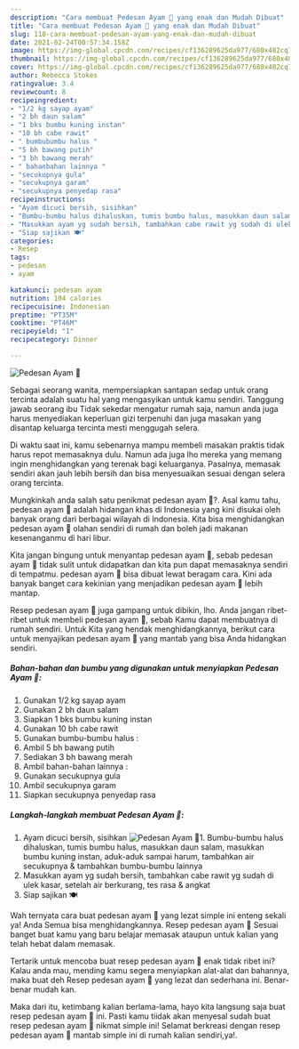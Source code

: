 ```yaml
---
description: "Cara membuat Pedesan Ayam 🐔 yang enak dan Mudah Dibuat"
title: "Cara membuat Pedesan Ayam 🐔 yang enak dan Mudah Dibuat"
slug: 118-cara-membuat-pedesan-ayam-yang-enak-dan-mudah-dibuat
date: 2021-02-24T00:57:34.158Z
image: https://img-global.cpcdn.com/recipes/cf136289625da977/680x482cq70/pedesan-ayam-🐔-foto-resep-utama.jpg
thumbnail: https://img-global.cpcdn.com/recipes/cf136289625da977/680x482cq70/pedesan-ayam-🐔-foto-resep-utama.jpg
cover: https://img-global.cpcdn.com/recipes/cf136289625da977/680x482cq70/pedesan-ayam-🐔-foto-resep-utama.jpg
author: Rebecca Stokes
ratingvalue: 3.4
reviewcount: 8
recipeingredient:
- "1/2 kg sayap ayam"
- "2 bh daun salam"
- "1 bks bumbu kuning instan"
- "10 bh cabe rawit"
- " bumbubumbu halus "
- "5 bh bawang putih"
- "3 bh bawang merah"
- " bahanbahan lainnya "
- "secukupnya gula"
- "secukupnya garam"
- "secukupnya penyedap rasa"
recipeinstructions:
- "Ayam dicuci bersih, sisihkan"
- "Bumbu-bumbu halus dihaluskan, tumis bumbu halus, masukkan daun salam, masukkan bumbu kuning instan, aduk-aduk sampai harum, tambahkan air secukupnya &amp; tambahkan bumbu-bumbu lainnya"
- "Masukkan ayam yg sudah bersih, tambahkan cabe rawit yg sudah di ulek kasar, setelah air berkurang, tes rasa &amp; angkat"
- "Siap sajikan 🍽️"
categories:
- Resep
tags:
- pedesan
- ayam

katakunci: pedesan ayam 
nutrition: 104 calories
recipecuisine: Indonesian
preptime: "PT35M"
cooktime: "PT46M"
recipeyield: "1"
recipecategory: Dinner

---
```



![Pedesan Ayam 🐔](https://img-global.cpcdn.com/recipes/cf136289625da977/680x482cq70/pedesan-ayam-🐔-foto-resep-utama.jpg)

Sebagai seorang wanita, mempersiapkan santapan sedap untuk orang tercinta adalah suatu hal yang mengasyikan untuk kamu sendiri. Tanggung jawab seorang ibu Tidak sekedar mengatur rumah saja, namun anda juga harus menyediakan keperluan gizi terpenuhi dan juga masakan yang disantap keluarga tercinta mesti menggugah selera.

Di waktu  saat ini, kamu sebenarnya mampu membeli masakan praktis tidak harus repot memasaknya dulu. Namun ada juga lho mereka yang memang ingin menghidangkan yang terenak bagi keluarganya. Pasalnya, memasak sendiri akan jauh lebih bersih dan bisa menyesuaikan sesuai dengan selera orang tercinta. 



Mungkinkah anda salah satu penikmat pedesan ayam 🐔?. Asal kamu tahu, pedesan ayam 🐔 adalah hidangan khas di Indonesia yang kini disukai oleh banyak orang dari berbagai wilayah di Indonesia. Kita bisa menghidangkan pedesan ayam 🐔 olahan sendiri di rumah dan boleh jadi makanan kesenanganmu di hari libur.

Kita jangan bingung untuk menyantap pedesan ayam 🐔, sebab pedesan ayam 🐔 tidak sulit untuk didapatkan dan kita pun dapat memasaknya sendiri di tempatmu. pedesan ayam 🐔 bisa dibuat lewat beragam cara. Kini ada banyak banget cara kekinian yang menjadikan pedesan ayam 🐔 lebih mantap.

Resep pedesan ayam 🐔 juga gampang untuk dibikin, lho. Anda jangan ribet-ribet untuk membeli pedesan ayam 🐔, sebab Kamu dapat membuatnya di rumah sendiri. Untuk Kita yang hendak menghidangkannya, berikut cara untuk menyajikan pedesan ayam 🐔 yang mantab yang bisa Anda hidangkan sendiri.

<!--inarticleads1-->

##### Bahan-bahan dan bumbu yang digunakan untuk menyiapkan Pedesan Ayam 🐔:

1. Gunakan 1/2 kg sayap ayam
1. Gunakan 2 bh daun salam
1. Siapkan 1 bks bumbu kuning instan
1. Gunakan 10 bh cabe rawit
1. Gunakan  bumbu-bumbu halus :
1. Ambil 5 bh bawang putih
1. Sediakan 3 bh bawang merah
1. Ambil  bahan-bahan lainnya :
1. Gunakan secukupnya gula
1. Ambil secukupnya garam
1. Siapkan secukupnya penyedap rasa




<!--inarticleads2-->

##### Langkah-langkah membuat Pedesan Ayam 🐔:

1. Ayam dicuci bersih, sisihkan
<img src="https://img-global.cpcdn.com/steps/890999760aafe1ce/160x128cq70/pedesan-ayam-🐔-langkah-memasak-1-foto.jpg" alt="Pedesan Ayam 🐔">1. Bumbu-bumbu halus dihaluskan, tumis bumbu halus, masukkan daun salam, masukkan bumbu kuning instan, aduk-aduk sampai harum, tambahkan air secukupnya &amp; tambahkan bumbu-bumbu lainnya
1. Masukkan ayam yg sudah bersih, tambahkan cabe rawit yg sudah di ulek kasar, setelah air berkurang, tes rasa &amp; angkat
1. Siap sajikan 🍽️




Wah ternyata cara buat pedesan ayam 🐔 yang lezat simple ini enteng sekali ya! Anda Semua bisa menghidangkannya. Resep pedesan ayam 🐔 Sesuai banget buat kamu yang baru belajar memasak ataupun untuk kalian yang telah hebat dalam memasak.

Tertarik untuk mencoba buat resep pedesan ayam 🐔 enak tidak ribet ini? Kalau anda mau, mending kamu segera menyiapkan alat-alat dan bahannya, maka buat deh Resep pedesan ayam 🐔 yang lezat dan sederhana ini. Benar-benar mudah kan. 

Maka dari itu, ketimbang kalian berlama-lama, hayo kita langsung saja buat resep pedesan ayam 🐔 ini. Pasti kamu tiidak akan menyesal sudah buat resep pedesan ayam 🐔 nikmat simple ini! Selamat berkreasi dengan resep pedesan ayam 🐔 mantab simple ini di rumah kalian sendiri,ya!.

